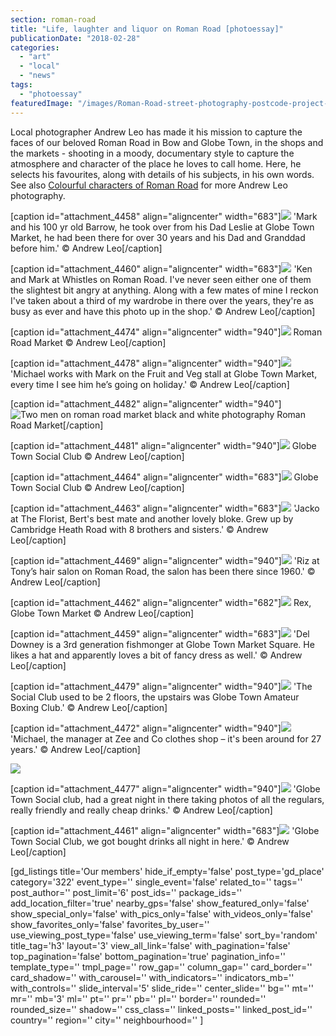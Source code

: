 ```yaml
---
section: roman-road
title: "Life, laughter and liquor on Roman Road [photoessay]"
publicationDate: "2018-02-28"
categories: 
  - "art"
  - "local"
  - "news"
tags: 
  - "photoessay"
featuredImage: "/images/Roman-Road-street-photography-postcode-project-andrew-leo-09.jpg"
---
```


Local photographer Andrew Leo has made it his mission to capture the faces of our beloved Roman Road in Bow and Globe Town, in the shops and the markets - shooting in a moody, documentary style to capture the atmosphere and character of the place he loves to call home. Here, he selects his favourites, along with details of his subjects, in his own words. See also [Colourful characters of Roman Road](https://romanroadlondon.com/colourful-characters-roman-road-photography-andrew-leo/) for more Andrew Leo photography.

\[caption id="attachment\_4458" align="aligncenter" width="683"\]![](/images/Roman-Road-street-photography-postcode-project-andrew-leo-27-683x1024.jpg) 'Mark and his 100 yr old Barrow, he took over from his Dad Leslie at Globe Town Market, he had been there for over 30 years and his Dad and Granddad before him.' © Andrew Leo\[/caption\]

\[caption id="attachment\_4460" align="aligncenter" width="683"\]![](/images/Roman-Road-street-photography-postcode-project-andrew-leo-29-683x1024.jpg) 'Ken and Mark at Whistles on Roman Road. I've never seen either one of them the slightest bit angry at anything. Along with a few mates of mine I reckon I've taken about a third of my wardrobe in there over the years, they're as busy as ever and have this photo up in the shop.' © Andrew Leo\[/caption\]

\[caption id="attachment\_4474" align="aligncenter" width="940"\]![](/images/Roman-Road-street-photography-postcode-project-andrew-leo-12-1024x683.jpg) Roman Road Market © Andrew Leo\[/caption\]

\[caption id="attachment\_4478" align="aligncenter" width="940"\]![](/images/Roman-Road-street-photography-postcode-project-andrew-leo-16-1024x683.jpg) 'Michael works with Mark on the Fruit and Veg stall at Globe Town Market, every time I see him he’s going on holiday.' © Andrew Leo\[/caption\]

\[caption id="attachment\_4482" align="aligncenter" width="940"\]![Two men on roman road market black and white photography](/images/Roman-Road-street-photography-postcode-project-andrew-leo-13-1024x683.jpg) Roman Road Market\[/caption\]

\[caption id="attachment\_4481" align="aligncenter" width="940"\]![](/images/Roman-Road-street-photography-postcode-project-andrew-leo-11-1024x683.jpg) Globe Town Social Club © Andrew Leo\[/caption\]

\[caption id="attachment\_4464" align="aligncenter" width="683"\]![](/images/Roman-Road-street-photography-postcode-project-andrew-leo-32-683x1024.jpg) Globe Town Social Club © Andrew Leo\[/caption\]

\[caption id="attachment\_4463" align="aligncenter" width="683"\]![](/images/Roman-Road-street-photography-postcode-project-andrew-leo-30-683x1024.jpg) 'Jacko at The Florist, Bert's best mate and another lovely bloke. Grew up by Cambridge Heath Road with 8 brothers and sisters.' © Andrew Leo\[/caption\]

\[caption id="attachment\_4469" align="aligncenter" width="940"\]![](/images/Roman-Road-street-photography-postcode-project-andrew-leo-03-1024x683.jpg) 'Riz at Tony’s hair salon on Roman Road, the salon has been there since 1960.' © Andrew Leo\[/caption\]

\[caption id="attachment\_4462" align="aligncenter" width="682"\]![](/images/Roman-Road-street-photography-postcode-project-andrew-leo-35-682x1024.jpg) Rex, Globe Town Market © Andrew Leo\[/caption\]

\[caption id="attachment\_4459" align="aligncenter" width="683"\]![](/images/Roman-Road-street-photography-postcode-project-andrew-leo-22-683x1024.jpg) 'Del Downey is a 3rd generation fishmonger at Globe Town Market Square. He likes a hat and apparently loves a bit of fancy dress as well.' © Andrew Leo\[/caption\]

\[caption id="attachment\_4479" align="aligncenter" width="940"\]![](/images/Roman-Road-street-photography-postcode-project-andrew-leo-10-1024x683.jpg) 'The Social Club used to be 2 floors, the upstairs was Globe Town Amateur Boxing Club.' © Andrew Leo\[/caption\]

\[caption id="attachment\_4472" align="aligncenter" width="940"\]![](/images/Roman-Road-street-photography-postcode-project-andrew-leo-05-1024x683.jpg) 'Michael, the manager at Zee and Co clothes shop – it's been around for 27 years.' © Andrew Leo\[/caption\]

![](/images/Roman-Road-street-photography-postcode-project-andrew-leo-24-683x1024.jpg)

\[caption id="attachment\_4477" align="aligncenter" width="940"\]![](/images/Roman-Road-street-photography-postcode-project-andrew-leo-09-1024x683.jpg) 'Globe Town Social club, had a great night in there taking photos of all the regulars, really friendly and really cheap drinks.' © Andrew Leo\[/caption\]

\[caption id="attachment\_4461" align="aligncenter" width="683"\]![](/images/Roman-Road-street-photography-postcode-project-andrew-leo-33-683x1024.jpg) 'Globe Town Social Club, we got bought drinks all night in here.' © Andrew Leo\[/caption\]

\[gd\_listings title='Our members' hide\_if\_empty='false' post\_type='gd\_place' category='322' event\_type='' single\_event='false' related\_to='' tags='' post\_author='' post\_limit='6' post\_ids='' package\_ids='' add\_location\_filter='true' nearby\_gps='false' show\_featured\_only='false' show\_special\_only='false' with\_pics\_only='false' with\_videos\_only='false' show\_favorites\_only='false' favorites\_by\_user='' use\_viewing\_post\_type='false' use\_viewing\_term='false' sort\_by='random' title\_tag='h3' layout='3' view\_all\_link='false' with\_pagination='false' top\_pagination='false' bottom\_pagination='true' pagination\_info='' template\_type='' tmpl\_page='' row\_gap='' column\_gap='' card\_border='' card\_shadow='' with\_carousel='' with\_indicators='' indicators\_mb='' with\_controls='' slide\_interval='5' slide\_ride='' center\_slide='' bg='' mt='' mr='' mb='3' ml='' pt='' pr='' pb='' pl='' border='' rounded='' rounded\_size='' shadow='' css\_class='' linked\_posts='' linked\_post\_id='' country='' region='' city='' neighbourhood='' \]
